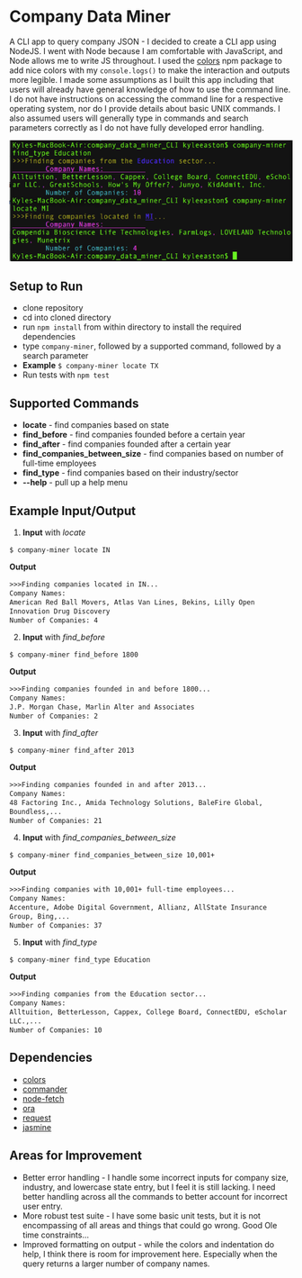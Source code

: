 # Company Data Miner
A CLI app to query company JSON - I decided to create a CLI app using NodeJS. I went with Node because I am comfortable with JavaScript, and Node allows me to write JS throughout. I used the [colors](https://www.npmjs.com/package/colors) npm package to add nice colors with my `console.logs()` to make the interaction and outputs more legible. I made some assumptions as I built this app including that users will already have general knowledge of how to use the command line. I do not have instructions on accessing the command line for a respective operating system, nor do I provide details about basic UNIX commands. I also assumed users will generally type in commands and search parameters correctly as I do not have fully developed error handling. 

![Terminal Screenshot](/company_miner_CLI.png "Company Miner CLI")

## Setup to Run
* clone repository
* cd into cloned directory
* run `npm install` from within directory to install the required dependencies 
* type `company-miner`, followed by a supported command, followed by a search parameter
* **Example** `$ company-miner locate TX`
* Run tests with `npm test`

## Supported Commands
* **locate** - find companies based on state
* **find_before** - find companies founded before a certain year
* **find_after** - find companies founded after a certain year
* **find_companies_between_size** - find companies based on number of full-time employees
* **find_type** - find companies based on their industry/sector
* **--help** - pull up a help menu

## Example Input/Output
1. **Input** with *locate*
```
$ company-miner locate IN
```

**Output**
```
>>>Finding companies located in IN...
Company Names:		
American Red Ball Movers, Atlas Van Lines, Bekins, Lilly Open Innovation Drug Discovery
Number of Companies: 4
```

2. **Input** with *find_before*
```
$ company-miner find_before 1800
```

**Output**
```
>>>Finding companies founded in and before 1800...
Company Names:		
J.P. Morgan Chase, Marlin Alter and Associates
Number of Companies: 2
```

3. **Input** with *find_after*
```
$ company-miner find_after 2013
```

**Output**
```
>>>Finding companies founded in and after 2013...
Company Names:		
48 Factoring Inc., Amida Technology Solutions, BaleFire Global, Boundless,...
Number of Companies: 21
```

4. **Input** with *find_companies_between_size*
```
$ company-miner find_companies_between_size 10,001+
```

**Output**
```
>>>Finding companies with 10,001+ full-time employees...
Company Names:		
Accenture, Adobe Digital Government, Allianz, AllState Insurance Group, Bing,...
Number of Companies: 37
```

5. **Input** with *find_type*
```
$ company-miner find_type Education
```

**Output**
```
>>>Finding companies from the Education sector...
Company Names:		
Alltuition, BetterLesson, Cappex, College Board, ConnectEDU, eScholar LLC.,...
Number of Companies: 10
```

## Dependencies
* [colors](https://www.npmjs.com/package/colors)
* [commander](https://www.npmjs.com/package/commander)
* [node-fetch](https://www.npmjs.com/package/node-fetch)
* [ora](https://www.npmjs.com/package/ora)
* [request](https://www.npmjs.com/package/request)
* [jasmine](https://www.npmjs.com/package/jasmine)

## Areas for Improvement
* Better error handling - I handle some incorrect inputs for company size, industry, and lowercase state entry, but I feel it is still lacking. I need better handling across all the commands to better account for incorrect user entry.
* More robust test suite - I have some basic unit tests, but it is not encompassing of all areas and things that could go wrong. Good Ole time constraints...
* Improved formatting on output - while the colors and indentation do help, I think there is room for improvement here. Especially when the query returns a larger number of company names.

